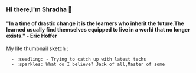 ### Hi there,I'm Shradha 👋

#### "In a time of drastic change it is the learners who inherit the future.The learned usually find themselves equipped to live in a world that no longer exists." - Eric Hoffer


My life thumbnail sketch :
      
      - :seedling: - Trying to catch up with latest techs
      - :sparkles: What do I believe? Jack of all,Master of some
